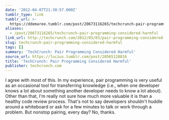 ```yaml
---
date: '2012-04-07T21:30:57.000Z'
tumblr_type: link
tumblr_url: >-
  https://ddemaree.tumblr.com/post/20673116265/techcrunch-pair-programming-considered-harmful
aliases:
  - /post/20673116265/techcrunch-pair-programming-considered-harmful
link_url: http://techcrunch.com/2012/03/03/pair-programming-considered-harmful/
slug: techcrunch-pair-programming-considered-harmful
tags: []
summary: 'TechCrunch: Pair Programming Considered Harmful'
source_url: https://lucius.tumblr.com/post/20565128816
title: 'TechCrunch: Pair Programming Considered Harmful'
publisher: techcrunch.com
---
```


I agree with most of this. In my experience, pair programming is very useful as an occasional tool for transferring knowledge (i.e., when one developer knows a lot about something another developer needs to know a lot about). Other than that, I'm really not sure how much more valuable it is than a healthy code review process. That's not to say developers shouldn't huddle around a whiteboard or ask for a few minutes to talk or work through a problem. But nonstop pairing, every day? No, thanks.